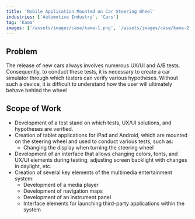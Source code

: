 ```yaml
---
title: 'Mobile Application Mounted on Car Steering Wheel'
industries: ['Automotive Industry', 'Cars']
tag: 'Kama'
images: ['/assets/images/case/kama-1.png', '/assets/images/case/kama-2.png']
---
```


## Problem

The release of new cars always involves numerous UX/UI and A/B tests. Consequently, to conduct these tests, it is necessary to create a car simulator through which testers can verify various hypotheses. Without such a device, it is difficult to understand how the user will ultimately behave behind the wheel

## Scope of Work

- Development of a test stand on which tests, UX/UI solutions, and hypotheses are verified.
- Creation of tablet applications for iPad and Android, which are mounted on the steering wheel and used to conduct various tests, such as:
  - Changing the display when turning the steering wheel
- Development of an interface that allows changing colors, fonts, and UX/UI elements during testing, adjusting screen backlight with changes in daylight, etc.
- Creation of several key elements of the multimedia entertainment system:
  - Development of a media player
  - Development of navigation maps
  - Development of an instrument panel
  - Interface elements for launching third-party applications within the system
